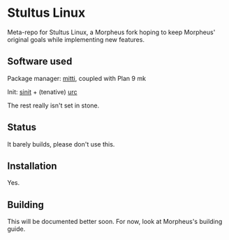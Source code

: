# Stultus Linux

Meta-repo for Stultus Linux, a Morpheus fork hoping to keep Morpheus' original goals while implementing new features.

## Software used

Package manager: [mitti](https://github.com/26c8/mitti), coupled with Plan 9 mk

Init:            [sinit](http://git.2f30.org/sinit/log.html) + (tenative) [urc](https://arcetera.moe/git/urc)

The rest really isn't set in stone.

## Status

It barely builds, please don't use this.

## Installation

Yes.

## Building

This will be documented better soon. For now, look at Morpheus's building guide.
